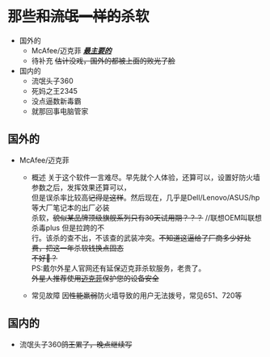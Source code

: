 <!-- 本文是关于杀软的七七八八 -->

# 那些~~和流氓一样的~~杀软

- 国外的
  - McAfee/迈克菲 ***<u>最主要的</u>***
  - 待补充 ~~估计没戏，国外的都被上面的败光了脸~~
- 国内的
  - 流氓头子360
  - 死妈之王2345
  - 没点逼数新毒霸
  - 就那回事电脑管家
  
## 国外的
- McAfee/迈克菲
  - 概述
  关于这个软件一言难尽。早先就个人体验，还算可以，设置好防火墙参数之后，发挥效果还算可以，  
但是误杀率比较高~~记得是这样~~。然后现在，几乎是Dell/Lenovo/ASUS/hp等大厂笔记本的出厂必装  
杀软，~~貌似某品牌顶级旗舰系列只有30天试用期？？？~~ //联想OEM叫联想杀毒plus 但是拉跨的不  
行。该杀的查不出，不该查的武装冲突。~~不知道这逼给了厂商多少好处费，把这一年杀软钱换点固态  
不好🐎？~~  
PS:戴尔外星人官网还有延保迈克菲杀软服务，老贵了。  
~~外星人推荐使用<u>迈克菲</u>保护您的设备安全~~

  - 常见故障
    因~~性能羸弱~~防火墙导致的用户无法拨号，常见651、720等
    
## 国内的
- 流氓头子360~~鸽王累了，晚点继续写~~
